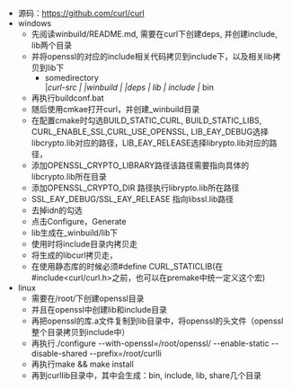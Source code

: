 * 源码：https://github.com/curl/curl
* windows
  * 先阅读winbuild/README.md, 需要在curl下创建deps, 并创建include, lib两个目录
  * 并将openssl的对应的include相关代码拷贝到include下，以及相关lib拷贝到lib下
    * somedirectory\
       |_curl-src
       | |_winbuild
       |
       |_deps
         |_ lib
         |_ include
         |_ bin
  * 再执行buildconf.bat
  * 随后使用cmkae打开curl，并创建_winbuild目录
  * 在配置cmake时勾选BUILD_STATIC_CURL, BUILD_STATIC_LIBS, CURL_ENABLE_SSL,CURL_USE_OPENSSL, LIB_EAY_DEBUG选择libcrypto.lib对应的路径，LIB_EAY_RELEASE选择librypto.lib对应的路径，
  * 添加OPENSSL_CRYPTO_LIBRARY路径该路径需要指向具体的libcrypto.lib所在目录
  * 添加OPENSSL_CRYPTO_DIR 路径执行librypto.lib所在路径
  * SSL_EAY_DEBUG/SSL_EAY_RELEASE 指向libssl.lib路径
  * 去掉idn的勾选
  * 点击Configure，Generate
  * lib生成在_winbuild/lib下
  * 使用时将include目录内拷贝走
  * 将生成的libcurl拷贝走，
  * 在使用静态库的时候必须#define CURL_STATICLIB(在#include<curl/curl.h>之前，也可以在premake中统一定义这个宏)
* linux
  * 需要在/root/下创建openssl目录
  * 并且在openssl中创建lib和include目录
  * 再把openssl的库.a文件复制到lib目录中，将openssl的头文件（openssl整个目录拷贝到include中）
  * 再执行./configure --with-openssl=/root/openssl/ --enable-static --disable-shared --prefix=/root/curlli
  * 再执行make && make install
  * 再到curllib目录中，其中会生成：bin, include, lib, share几个目录